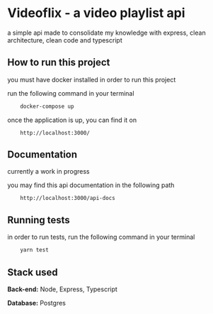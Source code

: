 
# Videoflix - a video playlist api

a simple api made to consolidate my knowledge with express, clean architecture, clean code and typescript




## How to run this project

you must have docker installed in order to run this project

run the following command in your terminal

```bash
    docker-compose up
```

once the application is up, you can find it on
```
    http://localhost:3000/
```


## Documentation
currently a work in progress

you may find this api documentation in the following path
```
    http://localhost:3000/api-docs
```




## Running tests

in order to run tests, run the following command in your terminal

```bash
    yarn test
```


## Stack used

**Back-end:** Node, Express, Typescript

**Database:** Postgres


